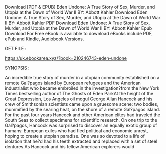 Download [PDF & EPUB] Eden Undone: A True Story of Sex, Murder, and Utopia at the Dawn of World War II BY: Abbott Kahler Download Eden Undone: A True Story of Sex, Murder, and Utopia at the Dawn of World War II BY: Abbott Kahler PDF Download Eden Undone: A True Story of Sex, Murder, and Utopia at the Dawn of World War II BY: Abbott Kahler Epub Download For Free eBook is available to download eBooks include PDF, ePub and Kindle, Audiobook Versions.

GET FILE :

https://uk.ebookarea.xyz/?book=210246743-eden-undone

SYNOPSIS : 

An incredible true story of murder in a utopian community established on a remote Gal?pagos island by European refugees and the American industrialist who became embroiled in the investigation?from the New York Times bestselling author of  The Ghosts of Eden ParkAt the height of the Great Depression, Los Angeles oil mogul George Allan Hancock and his crew of Smithsonian scientists came upon a gruesome scene: two bodies, mummified by the searing heat, on the shore of a remote Gal?pagos island. For the past four years Hancock and other American elites had traveled the South Seas to collect specimens for scientific research. On one trip to the Gal?pagos, Hancock was surprised to discover an equally exotic group of humans: European exiles who had fled political and economic unrest, hoping to create a utopian paradise. One was so devoted to a life of isolation that he?d had his teeth extracted and replaced with a set of steel dentures.As Hancock and his fellow American explorers would 
